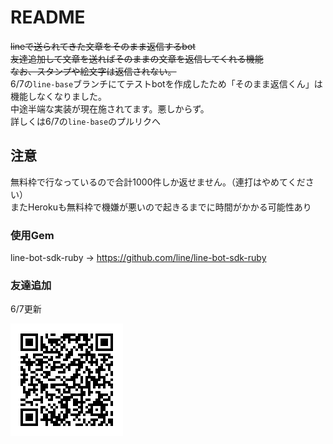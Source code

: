 # README

~~lineで送られてきた文章をそのまま返信するbot~~  
~~友達追加して文章を送ればそのままの文章を返信してくれる機能~~  
~~なお、スタンプや絵文字は返信されない。~~  
6/7の`line-base`ブランチにてテストbotを作成したため「そのまま返信くん」は機能しなくなりました。  
中途半端な実装が現在施されてます。悪しからず。  
詳しくは6/7の`line-base`のプルリクへ  

## 注意
無料枠で行なっているので合計1000件しか返せません。（連打はやめてください）  
またHerokuも無料枠で機嫌が悪いので起きるまでに時間がかかる可能性あり  


### 使用Gem

line-bot-sdk-ruby -> https://github.com/line/line-bot-sdk-ruby


### 友達追加
6/7更新  

![eline-botQRコード](/sample_image/eline-bot.png)
